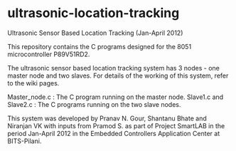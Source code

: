 ultrasonic-location-tracking
============================

Ultrasonic Sensor Based Location Tracking (Jan-April 2012)

This repository contains the C programs designed for the 8051 microcontroller P89V51RD2.

The ultrasonic sensor based location tracking system has 3 nodes - one master node and two slaves. 
For details of the working of this system, refer to the wiki pages.

Master_node.c : The C program running on the master node.
Slave1.c and Slave2.c : The C programs running on the two slave nodes.

This system was developed by Pranav N. Gour, Shantanu Bhate and Niranjan VK with inputs from Pramod S. as
part of Project SmartLAB in the period Jan-April 2012 in the Embedded Controllers Application Center at BITS-Pilani.
